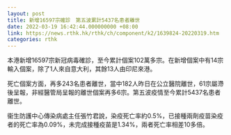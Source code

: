 ```yaml
---
layout: post
title: 新增16597宗確診　第五波累計5437名患者離世
date: 2022-03-19 16:42:44.000000000 +08:00
link: https://news.rthk.hk/rthk/ch/component/k2/1639824-20220319.htm
categories: rthk
---
```


本港新增16597宗新冠病毒確診，至今累計個案102萬多宗。在新增個案中有14宗輸入個案，除了1人來自意大利，其餘13人由印尼來港。 

死亡個案方面，再多243名患者離世，當中182人昨日在公立醫院離世，61宗屬滯後呈報，非經醫管局呈報的離世個案再多6宗。第五波疫情至今累計5437名患者離世。

衞生防護中心傳染病處主任張竹君說，染疫死亡率約0.5%，已接種兩劑疫苗染疫者的死亡率為0.09%，未完成接種疫苗是1.34%，兩者死亡率相差10多倍。
